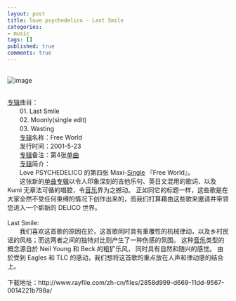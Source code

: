 ```yaml
---
layout: post
title: love psychedelico - Last Smile
categories:
- music
tags: []
published: true
comments: true
---
```

<p><br /><img alt="image" src="http://www.soundpiece.com/attachments/month_0812/d20081230194746.jpg" border="0" /><br />
<div><br /></div>
<div><a href="http://www.soundpiece.com/default.asp?cateID=3" target="_blank">专辑</a>曲目：<br />　　01. Last Smile <br />　　02. Moonly(single edit) <br />　　03. Wasting <br />　　<a href="http://www.soundpiece.com/default.asp?cateID=3" target="_blank">专辑</a>名称：Free World <br />　　发行时间：2001-5-23<br />　　<a href="http://www.soundpiece.com/default.asp?cateID=3" target="_blank">专辑</a>备注：第4张<a href="http://www.soundpiece.com/default.asp?cateID=4" target="_blank">单曲</a><br />　　<a href="http://www.soundpiece.com/default.asp?cateID=3" target="_blank">专辑</a>简介：<br />　　Love PSYCHEDELICO 的第四张 Maxi-<a href="http://www.soundpiece.com/default.asp?cateID=4" target="_blank">Single</a> 『Free World』。<br />　　这张新的<a href="http://www.soundpiece.com/default.asp?cateID=4" target="_blank">单曲</a><a href="http://www.soundpiece.com/default.asp?cateID=3" target="_blank">专辑</a>以令人印象深刻的吉他乐句、英日文混用的歌词、以及 Kumi 无章法可循的唱腔，令<a href="http://www.soundpiece.com/" target="_blank">音乐</a>界为之撼动。 正如同它的标题一样，这些歌是在大家全然不受任何束缚的情况下创作出来的，而我们打算藉由这些歌来邀请并带领您进入一个崭新的 DELICO 世界。<br /><br />Last Smile:<br />　　我们喜欢这首歌的原因在於，这首歌同时具有重覆性的机械律动，以及乡村民谣的风格；而这两者之间的独特对比则产生了一种伤感的氛围。 这种<a href="http://www.soundpiece.com/" target="_blank">音乐</a>类型的概念源自於 Neil Young 和 Beck 的粗犷乐风， 同时具有自然和随兴的感觉。 由於受到 Eagles 和 TLC 的感动，我们想将这首歌的重点放在人声和律动感的结合上。</div>
<div><br /></div>
<div>下载地址：http://www.rayfile.com/zh-cn/files/2858d999-d669-11dd-9567-0014221b798a/</div></p>
